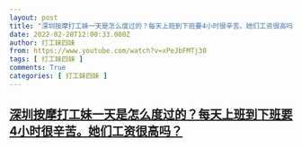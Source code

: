 ```yaml
---
layout: post
title: "深圳按摩打工妹一天是怎么度过的？每天上班到下班要4小时很辛苦。她们工资很高吗？"
date: 2022-02-28T12:00:33.000Z
author: 打工妹四妹
from: https://www.youtube.com/watch?v=xPeJbFMTj30
tags: [ 打工妹四妹 ]
comments: True
categories: [ 打工妹四妹 ]
---
```

<!--1646049633000-->
[深圳按摩打工妹一天是怎么度过的？每天上班到下班要4小时很辛苦。她们工资很高吗？](https://www.youtube.com/watch?v=xPeJbFMTj30)
------

<div>

</div>
